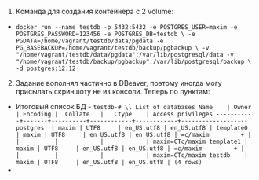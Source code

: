 1. Команда для создания контейнера с 2 volume:
 * ``docker run --name testdb -p 5432:5432 -e POSTGRES_USER=maxim -e POSTGRES_PASSWORD=123456 -e POSTGRES_DB=testdb \
-e PGDATA=/home/vagrant/testdb/data/pgdata -e PG_BASEBACKUP=/home/vagrant/testdb/backup/pgbackup \
-v "/home/vagrant/testdb/data/pgdata":/var/lib/postgresql/data -v "/home/vagrant/testdb/backup/pgbackup":/var/lib/postgresql/backup \
-d postgres:12.12``
2. Задание вополнял частично в DBeaver, поэтому иногда могу присылать скриншоту не из консоли. Теперь по пунктам:
 * Итоговый список БД - ``testdb-# \l
                             List of databases
   Name    | Owner | Encoding |  Collate   |   Ctype    | Access privileges
-----------+-------+----------+------------+------------+-------------------
 postgres  | maxim | UTF8     | en_US.utf8 | en_US.utf8 |
 template0 | maxim | UTF8     | en_US.utf8 | en_US.utf8 | =c/maxim         +
           |       |          |            |            | maxim=CTc/maxim
 template1 | maxim | UTF8     | en_US.utf8 | en_US.utf8 | =c/maxim         +
           |       |          |            |            | maxim=CTc/maxim
 testdb    | maxim | UTF8     | en_US.utf8 | en_US.utf8 |
(4 rows)``
 * 
